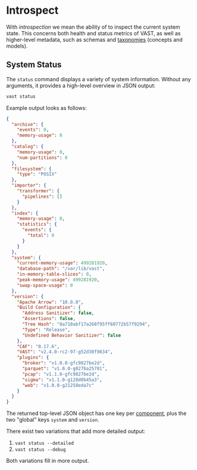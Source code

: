 # Introspect

With *introspection* we mean the ability of to inspect the current system state.
This concerns both health and status metrics of VAST, as well as higher-level
metadata, such as schemas and
[taxonomies](/docs/understand/data-model/taxonomies) (concepts and models).

## System Status

The `status` command displays a variety of system information. Without any
arguments, it provides a high-level overview in JSON output:

```bash
vast status
```

Example output looks as follows:

```json
{
  "archive": {
    "events": 0,
    "memory-usage": 0
  },
  "catalog": {
    "memory-usage": 0,
    "num-partitions": 0
  },
  "filesystem": {
    "type": "POSIX"
  },
  "importer": {
    "transformer": {
      "pipelines": []
    }
  },
  "index": {
    "memory-usage": 0,
    "statistics": {
      "events": {
        "total": 0
      }
    }
  },
  "system": {
    "current-memory-usage": 499281920,
    "database-path": "/var/lib/vast",
    "in-memory-table-slices": 0,
    "peak-memory-usage": 499281920,
    "swap-space-usage": 0
  },
  "version": {
    "Apache Arrow": "10.0.0",
    "Build Configuration": {
      "Address Sanitizer": false,
      "Assertions": false,
      "Tree Hash": "8a718abf17a268f95ff60772b57f9294",
      "Type": "Release",
      "Undefined Behavior Sanitizer": false
    },
    "CAF": "0.17.6",
    "VAST": "v2.4.0-rc2-97-g52d30f9834",
    "plugins": {
      "broker": "v1.0.0-gfc9827be2d",
      "parquet": "v1.0.0-g027ba25701",
      "pcap": "v1.1.0-gfc9827be2d",
      "sigma": "v1.1.0-g128d0b45a3",
      "web": "v1.0.0-g21258eda7c"
    }
  }
}
```

The returned top-level JSON object has one key per
[component](/docs/understand/architecture/components), plus the two "global" keys
`system` and `version`.

There exist two variations that add more detailed output:

1. `vast status --detailed`
2. `vast status --debug`

Both variations fill in more output.
